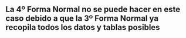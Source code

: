 ## La 4º Forma Normal no se puede hacer en este caso debido a que la 3º Forma Normal ya recopila todos los datos y tablas posibles
